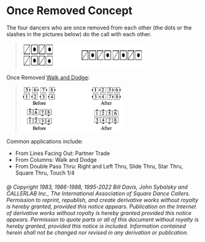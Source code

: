 
# Once Removed Concept

The four dancers who are once removed from each other (the dots or the slashes
in the pictures below) do the call with each other. 

> 
> ![alt](once_removed_1.png)
> 

Once Removed [Walk and Dodge](../ms/walk_and_dodge.md):

> 
> ![alt](once_removed_2.png)
> 

Common applications include:

- From Lines Facing Out: Partner Trade
- From Columns: Walk and Dodge
- From Double Pass Thru: Right and Left Thru, Slide Thru, Star
Thru, Square Thru, Touch 1/4

###### @ Copyright 1983, 1986-1988, 1995-2022 Bill Davis, John Sybalsky and CALLERLAB Inc., The International Association of Square Dance Callers. Permission to reprint, republish, and create derivative works without royalty is hereby granted, provided this notice appears. Publication on the Internet of derivative works without royalty is hereby granted provided this notice appears. Permission to quote parts or all of this document without royalty is hereby granted, provided this notice is included. Information contained herein shall not be changed nor revised in any derivation or publication.
